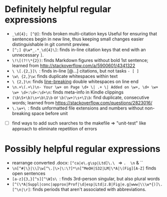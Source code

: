 # Definitely helpful regular expressions

- `_\d{4}; [^@]`: finds broken multi-citation keys 
Useful for ensuring that sentences begin in new line, thus keeping small changes easier distinguishable in git commit preview.
- `[^;] @\w*_.*_\d{4}\]`: finds in-line citation keys that end with an unnecessary `]`.
- `\!\[(?!\*{2})`: finds Markdown figures without bold 1st sentence; learned from http://stackoverflow.com/a/5900601/4341322
- `\ \[.{2,}]\ `: finds in-line [@...] citations, but not tasks `- [ ]`
- `\w\ {2,}\w`: finds duplicate whitespaces within text
- `\ {2,}\n`: finds [line-breaking](http://pandoc.org/README.html#paragraphs) double whitespaces on line end
- `\n.+\(.+\)\n- Your \w+ on Page \d+ \| .+ \| Added on \w+, \d+ \w+ \w+ \d+:\d+:\d+\n`: finds meta-info in Kindle clippings
- `(\b\S+\b)\s+\b\1\b` or `\b(\w+)\s+\1\b`: find duplicate, consecutive words; learned from https://stackoverflow.com/questions/2823016/
- `\.\w+\ `: finds unformatted file extensions and numbers without non-breaking space before unit
- [ ] find ways to add such searches to the makefile => "unit-test" like approach to eliminate repetition of errors

# Possibly helpful regular expressions

- rearrange converted .docx: `[^ca|e\.g\sp|Ltd]\.\ ` => `. 
\n` & `` 
- `\n[^#|\}|\\]\w[^\.|\>|\:\?]*\n[^MeOH|S32|LM|\*A|\(Fig][A-Z]` finds open sentences 
- `[a-z]{3,}[^s][^\W]s\ `: finds 3rd-person singular, but also plural words
- `[^(\*A|Suppl|conc|approx|Prof|\d|esp|Ltd|z.B|Fig|e.g|www|\\\w*{)]\.[^\n|\r]`: finds periods that aren't associated with abbreviations. 
